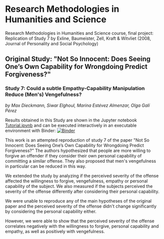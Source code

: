 # Research Methodologies in Humanities and Science
Research Methodologies in Humanities and Science course, final project: Replication of Study 7 by Exline, Baumeister, Zell, Kraft &amp; Witvliet (2008, Journal of Personality and Social Psychology)

## Original Study: "Not So Innocent: Does Seeing One’s Own Capability for Wrongdoing Predict Forgiveness?"
### Study 7: Could a subtle Empathy-Capability Manipulation Reduce (Men's) Vengefulness?
*by Max Dieckmann, Siwar Elghoul, Marina Estévez Almenzar, Olga Galí Pérez*

Results obtained in this Study are shown in the Jupyter notebook [Tutorial.ipynb](https://github.com/ealmenzar/RMHS/blob/master/Tutorial.ipynb) and can be executed interactively in an executable environment with Binder: <a href="https://mybinder.org/v2/gh/ealmenzar/RMHS/master?filepath=Tutorial.ipynb" target="_blank">![Binder](https://mybinder.org/badge_logo.svg)</a>

This work is an attempted reproduction of study 7 of the paper "Not So Innocent:  Does Seeing One’s Own Capability for Wrongdoing Predict Forgiveness?" The authors hypothesized that people are more willing to forgive an offender if they consider their own personal capability of committing a similar offense. They also proposed that men's vengefulness in particular can be reduced in this way.

We extended the study by analyzing if the perceived severity of the offense affected the willingness to forgive, vengefulness, empathy or personal capability of the subject.
We also measured if the subjects perceived the severity of the offense differently after considering their personal capability.

We were unable to reproduce any of the main hypotheses of the original paper and the perceived severity of the offense didn't change significantly by considering the personal capability either.

However, we were able to show that the perceived severity of the offense correlates negatively with the willingness to forgive, personal capability and empathy, as well as positively with vengefulness.

